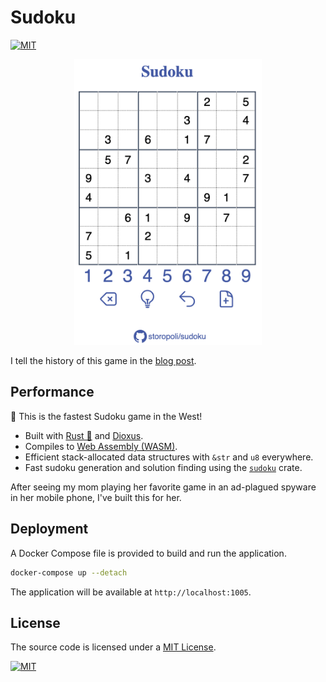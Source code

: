 # Sudoku

[![MIT](https://img.shields.io/badge/License-MIT-lightgrey.svg)](https://opensource.org/license/mit/)

<div align="center">
    <img src="screenshot.png" alt="Description" width="300"/>
</div>

I tell the history of this game in the [blog post](https://storopoli.com/blog/sudoku/).

## Performance

🔫
This is the fastest Sudoku game in the West!

- Built with [Rust 🦀](https://rust-lang.org)
  and [Dioxus](https://dioxuslabs.com).
- Compiles to [Web Assembly (WASM)](https://webassembly.org/).
- Efficient stack-allocated data structures with `&str` and `u8` everywhere.
- Fast sudoku generation and solution finding using the [`sudoku`](https://lib.rs/sudoku) crate.

After seeing my mom playing her favorite game in an ad-plagued spyware in
her mobile phone, I've built this for her.

## Deployment

A Docker Compose file is provided to build and run the application.

```bash
docker-compose up --detach
```

The application will be available at `http://localhost:1005`.

## License

The source code is licensed under a
[MIT License](https://opensource.org/license/mit/).

[![MIT](https://upload.wikimedia.org/wikipedia/commons/f/f8/License_icon-mit-88x31-2.svg)](https://opensource.org/license/mit/)
